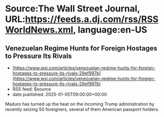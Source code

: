 # Source:The Wall Street Journal, URL:https://feeds.a.dj.com/rss/RSSWorldNews.xml, language:en-US

## Venezuelan Regime Hunts for Foreign Hostages to Pressure Its Rivals
 - [https://www.wsj.com/articles/venezuelan-regime-hunts-for-foreign-hostages-to-pressure-its-rivals-29ef997b](https://www.wsj.com/articles/venezuelan-regime-hunts-for-foreign-hostages-to-pressure-its-rivals-29ef997b)
 - RSS feed: $source
 - date published: 2025-01-05T09:00:00+00:00

Maduro has turned up the heat on the incoming Trump administration by recently seizing 50 foreigners, several of them American passport holders.

